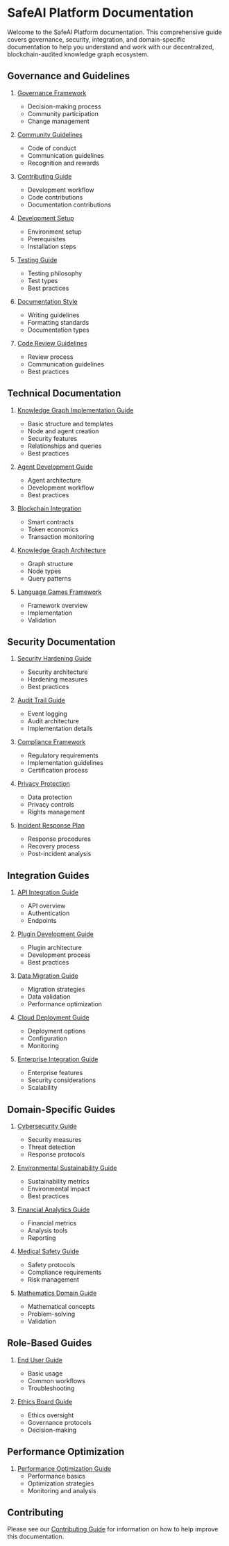 # SafeAI Platform Documentation

Welcome to the SafeAI Platform documentation. This comprehensive guide covers governance, security, integration, and domain-specific documentation to help you understand and work with our decentralized, blockchain-audited knowledge graph ecosystem.

## Governance and Guidelines

1. [Governance Framework](./governance/governance-framework-guide.md)
   - Decision-making process
   - Community participation
   - Change management

2. [Community Guidelines](./governance/community-guidelines.md)
   - Code of conduct
   - Communication guidelines
   - Recognition and rewards

3. [Contributing Guide](./governance/contributing.md)
   - Development workflow
   - Code contributions
   - Documentation contributions

4. [Development Setup](./governance/development-setup.md)
   - Environment setup
   - Prerequisites
   - Installation steps

5. [Testing Guide](./governance/testing-guide.md)
   - Testing philosophy
   - Test types
   - Best practices

6. [Documentation Style](./governance/documentation-style.md)
   - Writing guidelines
   - Formatting standards
   - Documentation types

7. [Code Review Guidelines](./governance/code-review.md)
   - Review process
   - Communication guidelines
   - Best practices

## Technical Documentation

1. [Knowledge Graph Implementation Guide](./KnowledgeGraph_Implementation_Guide.md)
   - Basic structure and templates
   - Node and agent creation
   - Security features
   - Relationships and queries
   - Best practices

2. [Agent Development Guide](./technical/agent-development-guide.md)
   - Agent architecture
   - Development workflow
   - Best practices

3. [Blockchain Integration](./technical/blockchain-integration.md)
   - Smart contracts
   - Token economics
   - Transaction monitoring

4. [Knowledge Graph Architecture](./technical/knowledge-graph-architecture.md)
   - Graph structure
   - Node types
   - Query patterns

5. [Language Games Framework](./technical/language-games-framework.md)
   - Framework overview
   - Implementation
   - Validation

## Security Documentation

1. [Security Hardening Guide](./security/security-hardening-guide.md)
   - Security architecture
   - Hardening measures
   - Best practices

2. [Audit Trail Guide](./security/audit-trail-guide.md)
   - Event logging
   - Audit architecture
   - Implementation details

3. [Compliance Framework](./security/compliance-framework.md)
   - Regulatory requirements
   - Implementation guidelines
   - Certification process

4. [Privacy Protection](./security/privacy-protection.md)
   - Data protection
   - Privacy controls
   - Rights management

5. [Incident Response Plan](./security/incident-response-plan.md)
   - Response procedures
   - Recovery process
   - Post-incident analysis

## Integration Guides

1. [API Integration Guide](./integration/api-integration-guide.md)
   - API overview
   - Authentication
   - Endpoints

2. [Plugin Development Guide](./integration/plugin-development-guide.md)
   - Plugin architecture
   - Development process
   - Best practices

3. [Data Migration Guide](./integration/data-migration-guide.md)
   - Migration strategies
   - Data validation
   - Performance optimization

4. [Cloud Deployment Guide](./integration/cloud-deployment-guide.md)
   - Deployment options
   - Configuration
   - Monitoring

5. [Enterprise Integration Guide](./integration/enterprise-integration-guide.md)
   - Enterprise features
   - Security considerations
   - Scalability

## Domain-Specific Guides

1. [Cybersecurity Guide](./domains/cybersecurity-guide.md)
   - Security measures
   - Threat detection
   - Response protocols

2. [Environmental Sustainability Guide](./domains/environmental-sustainability-guide.md)
   - Sustainability metrics
   - Environmental impact
   - Best practices

3. [Financial Analytics Guide](./domains/financial-analytics-guide.md)
   - Financial metrics
   - Analysis tools
   - Reporting

4. [Medical Safety Guide](./domains/medical-safety-guide.md)
   - Safety protocols
   - Compliance requirements
   - Risk management

5. [Mathematics Domain Guide](./domains/math-domain-guide.md)
   - Mathematical concepts
   - Problem-solving
   - Validation

## Role-Based Guides

1. [End User Guide](./roles/end-user-guide.md)
   - Basic usage
   - Common workflows
   - Troubleshooting

2. [Ethics Board Guide](./roles/ethics-board-guide.md)
   - Ethics oversight
   - Governance protocols
   - Decision-making

## Performance Optimization

1. [Performance Optimization Guide](./performance/performance-optimization-guide.md)
   - Performance basics
   - Optimization strategies
   - Monitoring and analysis

## Contributing

Please see our [Contributing Guide](./governance/contributing.md) for information on how to help improve this documentation. 